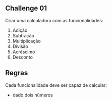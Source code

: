 Challenge 01
-------------

Criar uma calculadora com as funcionalidades:

1. Adição
2. Subtração
3. Multiplicação
4. Divisão
5. Acréscimo
6. Desconto

Regras
---
Cada funcionalidade deve ser capaz de calcular:
- dado dois números